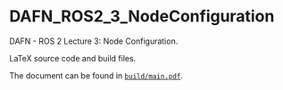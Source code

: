 # DAFN_ROS2_3_NodeConfiguration

DAFN - ROS 2 Lecture 3: Node Configuration.

LaTeX source code and build files.

The document can be found in [`build/main.pdf`](build/main.pdf).
